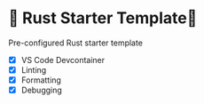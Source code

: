 # 🦀 Rust Starter Template🦀

Pre-configured Rust starter template

- [x] VS Code Devcontainer
- [x] Linting
- [x] Formatting
- [x] Debugging
